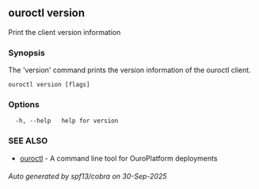 ## ouroctl version

Print the client version information

### Synopsis

The 'version' command prints the version information of the ouroctl client.

```
ouroctl version [flags]
```

### Options

```
  -h, --help   help for version
```

### SEE ALSO

* [ouroctl](ouroctl.md)	 - A command line tool for OuroPlatform deployments

###### Auto generated by spf13/cobra on 30-Sep-2025
